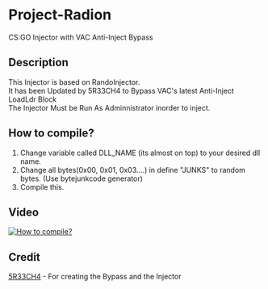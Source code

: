 # Project-Radion
CS:GO Injector with VAC Anti-Inject Bypass

## Description
This Injector is based on RandoInjector.<br>
It has been Updated by 5R33CH4 to Bypass VAC's latest Anti-Inject LoadLdr Block <br>
The Injector Must be Run As Adminnistrator inorder to inject.



## How to compile?
1) Change variable called DLL_NAME (its almost on top) to your desired dll name.
2) Change all bytes(0x00, 0x01, 0x03....) in define "JUNKS" to random bytes. (Use bytejunkcode generator)
3) Compile this. 

## Video
[![How to compile?](https://img.youtube.com/vi/bA3CcQ4p1QQ/0.jpg)](https://www.youtube.com/watch?v=bA3CcQ4p1QQ)

## Credit
[5R33CH4](https://5r33ch4.github.io/)    -    For creating the Bypass and the Injector
